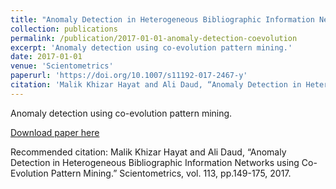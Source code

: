 ```yaml
---
title: "Anomaly Detection in Heterogeneous Bibliographic Information Networks using Co-Evolution Pattern Mining"
collection: publications
permalink: /publication/2017-01-01-anomaly-detection-coevolution
excerpt: 'Anomaly detection using co-evolution pattern mining.'
date: 2017-01-01
venue: 'Scientometrics'
paperurl: 'https://doi.org/10.1007/s11192-017-2467-y'
citation: 'Malik Khizar Hayat and Ali Daud, “Anomaly Detection in Heterogeneous Bibliographic Information Networks using Co-Evolution Pattern Mining.” Scientometrics, vol. 113, pp.149-175, 2017.'
---
```

Anomaly detection using co-evolution pattern mining.

[Download paper here](https://doi.org/10.1007/s11192-017-2467-y)

Recommended citation: Malik Khizar Hayat and Ali Daud, “Anomaly Detection in Heterogeneous Bibliographic Information Networks using Co-Evolution Pattern Mining.” Scientometrics, vol. 113, pp.149-175, 2017.